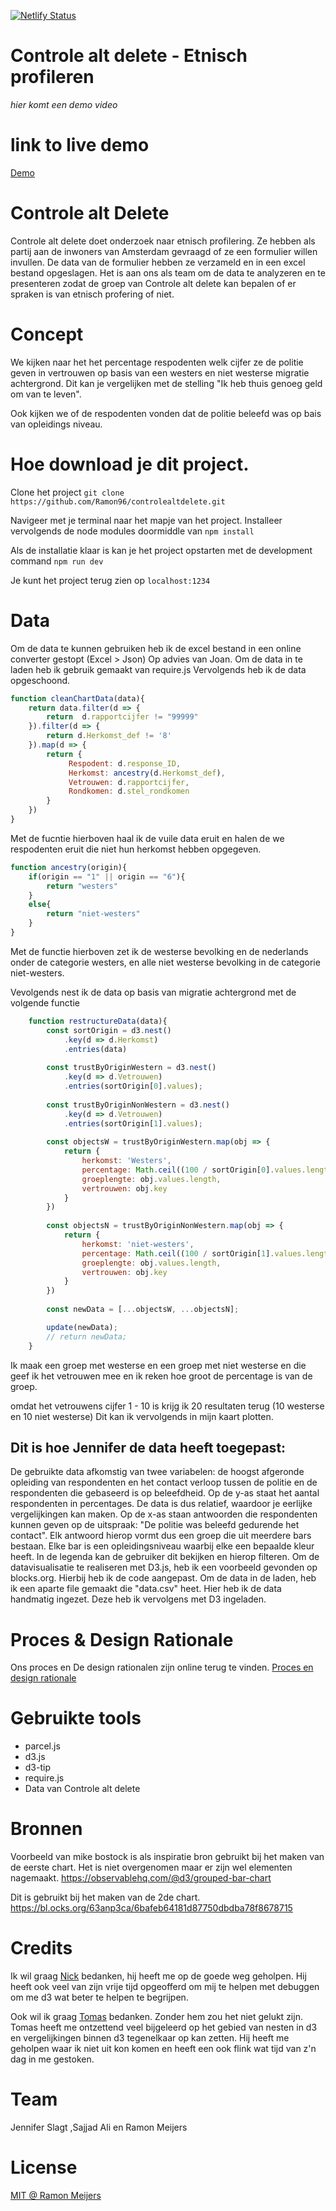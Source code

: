 [![Netlify Status](https://api.netlify.com/api/v1/badges/8f83d5fe-b6d7-48a2-8e22-176f274ba90b/deploy-status)](https://app.netlify.com/sites/controlealtdelete/deploys)

# Controle alt delete - Etnisch profileren
_hier komt een demo video_

# link to live demo
[Demo](https://controlealtdelete.netlify.com/)

# Controle alt Delete
Controle alt delete doet onderzoek naar etnisch profilering. 
Ze hebben als partij aan de inwoners van Amsterdam gevraagd of ze een formulier willen invullen. 
De data van de formulier hebben ze verzameld en in een excel bestand opgeslagen. 
Het is aan ons als team om de data te analyzeren en te presenteren zodat de groep van Controle alt delete kan bepalen of er spraken is van etnisch profering of niet.

# Concept
We kijken naar het het percentage respodenten welk cijfer ze de politie geven in vertrouwen op basis van een westers en niet westerse migratie achtergrond. Dit kan je vergelijken met de stelling "Ik heb thuis genoeg geld om van te leven".

Ook kijken we of de respodenten vonden dat de politie beleefd was op bais van opleidings niveau.

# Hoe download je dit project.
Clone het project
`git clone https://github.com/Ramon96/controlealtdelete.git`

Navigeer met je terminal naar het mapje van het project.
Installeer vervolgends de node modules doormiddle van
`npm install`

Als de installatie klaar is kan je het project opstarten met de development command
`npm run dev`

Je kunt het project terug zien op
`localhost:1234`

# Data
Om de data te kunnen gebruiken heb ik de excel bestand in een online converter gestopt (Excel > Json)
Op advies van Joan. Om de data in te laden heb ik gebruik gemaakt van require.js
Vervolgends heb ik de data opgeschoond.

```javascript 
function cleanChartData(data){
    return data.filter(d => {
        return  d.rapportcijfer != "99999" 
    }).filter(d => {
        return d.Herkomst_def != '8'
    }).map(d => {
        return {
             Respodent: d.response_ID,
             Herkomst: ancestry(d.Herkomst_def),
             Vetrouwen: d.rapportcijfer,
             Rondkomen: d.stel_rondkomen
        }
    })
}
```
Met de fucntie hierboven haal ik de vuile data eruit en halen de we respodenten eruit die niet hun herkomst hebben opgegeven.

```javascript
function ancestry(origin){
    if(origin == "1" || origin == "6"){
        return "westers"
    }
    else{
        return "niet-westers"
    }
}
```
Met de functie hierboven zet ik de westerse bevolking en de nederlands onder de categorie westers, en alle niet westerse bevolking in de categorie niet-westers.

Vevolgends nest ik de data op basis van migratie achtergrond met de volgende functie
```javascript
    function restructureData(data){
        const sortOrigin = d3.nest()
            .key(d => d.Herkomst)
            .entries(data)
            
        const trustByOriginWestern = d3.nest()
            .key(d => d.Vetrouwen)
            .entries(sortOrigin[0].values);
            
        const trustByOriginNonWestern = d3.nest()
            .key(d => d.Vetrouwen)
            .entries(sortOrigin[1].values);
            
        const objectsW = trustByOriginWestern.map(obj => {
            return {
                herkomst: 'Westers',
                percentage: Math.ceil((100 / sortOrigin[0].values.length) * obj.values.length),
                groeplengte: obj.values.length,
                vertrouwen: obj.key
            }
        })
        
        const objectsN = trustByOriginNonWestern.map(obj => {
            return {     
                herkomst: 'niet-westers',
                percentage: Math.ceil((100 / sortOrigin[1].values.length) * obj.values.length),
                groeplengte: obj.values.length,
                vertrouwen: obj.key
            }
        })
        
        const newData = [...objectsW, ...objectsN];

        update(newData);
        // return newData;
    }
```
Ik maak een groep met westerse en een groep met niet westerse en die geef ik het vetrouwen mee en ik reken hoe groot de percentage is van de groep. 

omdat het vetrouwens cijfer 1 - 10 is krijg ik 20 resultaten terug (10 westerse en 10 niet westerse)
Dit kan ik vervolgends in mijn kaart plotten.

## Dit is hoe Jennifer de data heeft toegepast: 
De gebruikte data afkomstig van twee variabelen: de hoogst afgeronde opleiding van respondenten en het contact verloop tussen de politie en de respondenten die gebaseerd is op beleefdheid.
Op de y-as staat het aantal respondenten in percentages. De data is dus relatief, waardoor je eerlijke vergelijkingen kan maken. Op de x-as staan antwoorden die respondenten kunnen geven op de uitspraak: "De politie was beleefd gedurende het contact". Elk antwoord hierop vormt dus een groep die uit meerdere bars bestaan.
Elke bar is een opleidingsniveau waarbij elke een bepaalde kleur heeft. In de legenda kan de gebruiker dit bekijken en hierop filteren.
Om de datavisualisatie te realiseren met D3.js, heb ik een voorbeeld gevonden op blocks.org. Hierbij heb ik de code aangepast.
Om de data in de laden, heb ik een aparte file gemaakt die "data.csv" heet. Hier heb ik de data handmatig ingezet. Deze heb ik vervolgens met D3 ingeladen.

# Proces & Design Rationale
Ons proces en De design rationalen zijn online terug te vinden.
[Proces en design rationale](https://jennifer98-s.gitbook.io/cntrl-alt-delete/)

# Gebruikte tools
* parcel.js
* d3.js
* d3-tip
* require.js
* Data van Controle alt delete

# Bronnen
Voorbeeld van mike bostock is als inspiratie bron gebruikt bij het maken van de eerste chart. 
Het is niet overgenomen maar er zijn wel elementen nagemaakt. 
https://observablehq.com/@d3/grouped-bar-chart

Dit is gebruikt bij het maken van de 2de chart. 
https://bl.ocks.org/63anp3ca/6bafeb64181d87750dbdba78f8678715

# Credits
Ik wil graag [Nick](https://github.com/CountNick) bedanken, hij heeft me op de goede weg geholpen. Hij heeft ook veel van zijn vrije tijd opgeofferd om mij te helpen met debuggen om me d3 wat beter te helpen te begrijpen.
 
Ook wil ik graag [Tomas](https://github.com/TomasS666) bedanken. Zonder hem zou het niet gelukt zijn. Tomas heeft me ontzettend veel bijgeleerd op het gebied van nesten in d3 en vergelijkingen binnen d3 tegenelkaar op kan zetten. Hij heeft me geholpen waar ik niet uit kon komen en heeft een ook flink wat tijd van z'n dag in me gestoken.

# Team
Jennifer Slagt ,Sajjad Ali en Ramon Meijers

# License
[MIT @ Ramon Meijers](https://github.com/Ramon96/controlealtdelete/blob/master/LICENSE)


